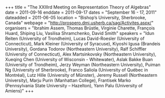 +++
title = "The XXIIIrd Meeting on Representation Theory of Algebras"
date = 2011-09-16
enddate = 2011-09-17
dates = "September 16 - 17, 2011"
dateadded = 2011-06-05
location = "Bishop’s University, Sherbrooke, Canada"
webpage = "http://prospero.dmi.usherb.ca/sag/Activites.aspx/"
organisers = "Ibrahim Assem, Thomas Brüstle, Virginie Charette, François Huard, Shiping Liu, Vasilisa Shramchenko, David Smith"
speakers = "Idun Reiten (University of Trondheim), Lucas David-Roesler (University of Connecticut), Mark Kleiner (University of Syracuse), Kiyoshi Igusa (Brandeis University), Gordana Todorov (Northeastern University), Ralf Schiffler (University of Connecticut), Alex Martsinkovsky (Northeastern University), Xueqing Chen (University of Wisconsin - Whitewater), Aslak Bakke Buan (University of Trondheim), Jerzy Weyman (Northeastern University), Puiman Ng (University of Sherbrooke), Franco Saliola (University of Québec in Montréal), Lutz Hille (University of Münster), Jeremy Russell (Northeastern University), Marju Purin (Manhattan College), Frantisek Marko (Pennsylvania State University – Hazelton), Yann Palu (University of Amiens)"
+++
